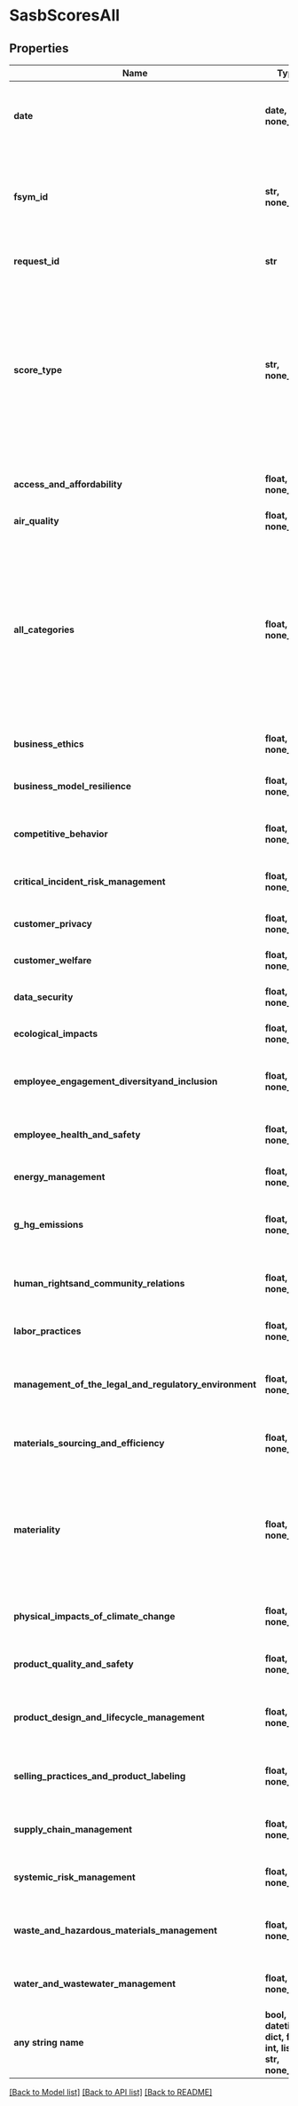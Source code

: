 # SasbScoresAll


## Properties
Name | Type | Description | Notes
------------ | ------------- | ------------- | -------------
**date** | **date, none_type** | Date for the period requested expressed in YYYY-MM-DD format. | [optional] 
**fsym_id** | **str, none_type** | FactSet Entity Identifier. Six alpha-numeric characters, excluding vowels, with a -E suffix (XXXXXX-E). | [optional] 
**request_id** | **str** | Identifier that was used for the request. | [optional] 
**score_type** | **str, none_type** | The name of the specific SASB Score type being shown in the response. This will be represented by the scoreTypes input: PULSE, INSIGHT, MOMENTUM, ART_VOL_TTM, CAT_VOL_TTM, or DYNAMIC_MAT. | [optional] 
**access_and_affordability** | **float, none_type** | The Access and Affordability SASB Category. | [optional] 
**air_quality** | **float, none_type** | The Air Quality SASB Category. | [optional] 
**all_categories** | **float, none_type** | The All Categories Category. This represents the overall SASB Score for the given &#39;scoreType&#39;. When scoreType &#x3D; ESG_RANK, the data type will be string, otherwise data type will be a number with double format. | [optional] 
**business_ethics** | **float, none_type** | The Business Ethics Category. | [optional] 
**business_model_resilience** | **float, none_type** | The Business Model Resilience Category. | [optional] 
**competitive_behavior** | **float, none_type** | The Competitive Behavior Category. | [optional] 
**critical_incident_risk_management** | **float, none_type** | The Critical Incident Risk Management Category. | [optional] 
**customer_privacy** | **float, none_type** | The Customer Privacy Category. | [optional] 
**customer_welfare** | **float, none_type** | The Customer Welfare Category. | [optional] 
**data_security** | **float, none_type** | The Data Security Category. | [optional] 
**ecological_impacts** | **float, none_type** | The Ecological Impacts Category. | [optional] 
**employee_engagement_diversityand_inclusion** | **float, none_type** | The Employee Engagement Diversity and Inclusion Category. | [optional] 
**employee_health_and_safety** | **float, none_type** | The Employee Health And Safety Category. | [optional] 
**energy_management** | **float, none_type** | The Energy Management Category. | [optional] 
**g_hg_emissions** | **float, none_type** | The Greenhouse Gases Emissions Category. | [optional] 
**human_rightsand_community_relations** | **float, none_type** | The Human Rights and Community Relations Category. | [optional] 
**labor_practices** | **float, none_type** | The Labor Practices Category. | [optional] 
**management_of_the_legal_and_regulatory_environment** | **float, none_type** | The Management of the Legal and Regulatory Environment Category. | [optional] 
**materials_sourcing_and_efficiency** | **float, none_type** | The Materials Sourcing and Efficiency Category. | [optional] 
**materiality** | **float, none_type** | The Materiality Category. When scoreType &#x3D; ESG_RANK, the data type will be string, otherwise data type will be a number with double format. | [optional] 
**physical_impacts_of_climate_change** | **float, none_type** | The Physical Impacts of Climate Change Category. | [optional] 
**product_quality_and_safety** | **float, none_type** | The Product Quality and Safety Category. | [optional] 
**product_design_and_lifecycle_management** | **float, none_type** | The Product Design And Lifecycle Management Category. | [optional] 
**selling_practices_and_product_labeling** | **float, none_type** | The Selling Practices And Product Labeling Category. | [optional] 
**supply_chain_management** | **float, none_type** | The Supply Chain Management Category. | [optional] 
**systemic_risk_management** | **float, none_type** | The Systemic Risk Management Category. | [optional] 
**waste_and_hazardous_materials_management** | **float, none_type** | The Waste and Hazardous Materials Management Category. | [optional] 
**water_and_wastewater_management** | **float, none_type** | The Water and Wastewater Management Category. | [optional] 
**any string name** | **bool, date, datetime, dict, float, int, list, str, none_type** | any string name can be used but the value must be the correct type | [optional]

[[Back to Model list]](../README.md#documentation-for-models) [[Back to API list]](../README.md#documentation-for-api-endpoints) [[Back to README]](../README.md)


